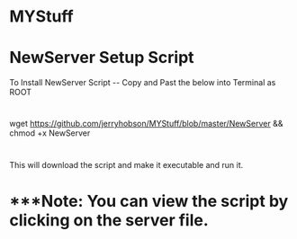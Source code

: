 # MYStuff
# NewServer Setup Script
To Install NewServer Script --
Copy and Past the below into Terminal as ROOT
#
wget https://github.com/jerryhobson/MYStuff/blob/master/NewServer && chmod +x NewServer 
#
This will download the script and make it executable and run it.
# ***Note: You can view the script by clicking on the server file.
